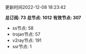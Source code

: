 更新时间2022-12-08 18:23:42

**总订阅: 73**
**总节点: 1012**
**有效节点: 307**
- ss节点: 58
- trojan节点: 57
- v2ray节点: 191
- ssr节点: 1
